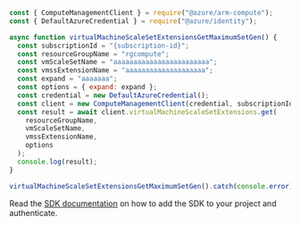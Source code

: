```javascript
const { ComputeManagementClient } = require("@azure/arm-compute");
const { DefaultAzureCredential } = require("@azure/identity");

async function virtualMachineScaleSetExtensionsGetMaximumSetGen() {
  const subscriptionId = "{subscription-id}";
  const resourceGroupName = "rgcompute";
  const vmScaleSetName = "aaaaaaaaaaaaaaaaaaaaaaaa";
  const vmssExtensionName = "aaaaaaaaaaaaaaaaaaaa";
  const expand = "aaaaaaa";
  const options = { expand: expand };
  const credential = new DefaultAzureCredential();
  const client = new ComputeManagementClient(credential, subscriptionId);
  const result = await client.virtualMachineScaleSetExtensions.get(
    resourceGroupName,
    vmScaleSetName,
    vmssExtensionName,
    options
  );
  console.log(result);
}

virtualMachineScaleSetExtensionsGetMaximumSetGen().catch(console.error);
```

Read the [SDK documentation](https://github.com/Azure/azure-sdk-for-js/blob/%40azure%2Farm-compute_17.3.1/sdk/compute/arm-compute/README.md) on how to add the SDK to your project and authenticate.
